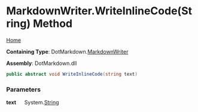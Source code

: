# MarkdownWriter\.WriteInlineCode\(String\) Method

[Home](../../../README.md)

**Containing Type**: DotMarkdown\.[MarkdownWriter](../README.md)

**Assembly**: DotMarkdown\.dll

```csharp
public abstract void WriteInlineCode(string text)
```

### Parameters

**text** &emsp; System\.[String](https://docs.microsoft.com/en-us/dotnet/api/system.string)